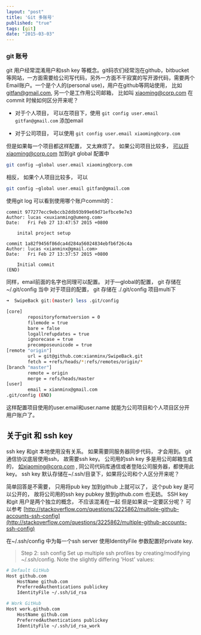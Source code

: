 ```yaml
---
layout: "post"
title: 'Git 多账号'
published: "true"
tags: [git]
date: "2015-03-03"
---
```


### git 账号

git 用户经常混淆用户和ssh key 等概念。git码农们经常泡在github，bitbucket 等网站，一方面需要给公司写代码，另外一方面不干寂寞的写开源代码，需要两个Email账户。一个是个人的(personal use)，用户在github等网站使用， 比如 gitfan@gmail.com, 另一个是工作用公司邮箱， 比如叫 xiaoming@corp.com
在commit 时候如何区分开来呢？

- 对于个人项目， 可以在项目下，使用 `git config user.email gitfan@gmail.com` 添加email

- 对于公司项目， 可以使用 `git config user.email xiaoming@corp.com`

但是如果每一个项目都这样配置， 又太麻烦了。 如果公司项目比较多， 可以将xiaoming@corp.com 加到git global 配置中

```bash
git config —global user.email xiaoming@corp.com
```

相反， 如果个人项目比较多， 可以

```bash
git config —global user.email gitfan@gmail.com
```

使用git log 可以看到使用哪个账户commit的：

```
commit 977277ecc9ebccb2ddb93b99e69d71efbce9e7e3
Author: lucas <xuxianming@umeng.com>
Date:   Fri Feb 27 13:47:57 2015 +0800

    inital project setup

commit 1a82f9456f86dca4d284a56024834ebfb6f26c4a
Author: lucas <xianminx@gmail.com>
Date:   Fri Feb 27 13:37:57 2015 +0800

    Initial commit
(END)
```

同样，email前面的名字也同理可以配置。
对于—global的配置， git 存储在~/.git/config 当中
对于项目的配置， git 存储在 ./.git/config 项目multi下

```bash
➜  SwipeBack git:(master) less .git/config

[core]
        repositoryformatversion = 0
        filemode = true
        bare = false
        logallrefupdates = true
        ignorecase = true
        precomposeunicode = true
[remote "origin"]
        url = git@github.com:xianminx/SwipeBack.git
        fetch = +refs/heads/*:refs/remotes/origin/*
[branch "master"]
        remote = origin
        merge = refs/heads/master
[user]
        email = xianminx@gmail.com
.git/config (END)
```

这样配置项目使用的user.email和user.name 就能为公司项目和个人项目区分开用户账户了。

## 关于git 和 ssh key

ssh key 和git 本地使用没有关系。 如果需要同服务器同步代码， 才会用到。 git通信协议底层使用ssh， 故需要ssh key。
公司用的ssh key 多是用公司邮箱生成的， 如xiaoming@corp.com , 同公司代码库通信或者登陆公司服务器，都使用此key。
ssh key 默认存储在~/.ssh/目录下，如果将公司和个人区分开来呢？

简单回答是不需要， 只用将pub key 加到github 上就可以了， 这个pub key 是可以公开的， 故将公司用的ssh key pubkey 放到github.com 也无妨。
SSH key 和git 用户是两个独立的概念， 不应该混淆在一起
但是如果说一定要区分呢？
可以参考 [http://stackoverflow.com/questions/3225862/multiple-github-accounts-ssh-config](http://stackoverflow.com/questions/3225862/multiple-github-accounts-ssh-config)

在~/.ssh/config 中为每一个ssh server 使用IdentityFile 参数配置好private key.

> Step 2: ssh config
> Set up multiple ssh profiles by creating/modifying ~/.ssh/config. Note the slightly differing 'Host' values:

```bash
# Default GitHub
Host github.com
    HostName github.com
    PreferredAuthentications publickey
    IdentityFile ~/.ssh/id_rsa

# Work GitHub
Host work.github.com
    HostName github.com
    PreferredAuthentications publickey
    IdentityFile ~/.ssh/id_rsa_work
```